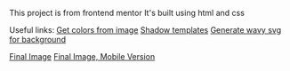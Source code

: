 This project is from frontend mentor
It's built using html and css

Useful links:
[Get colors from image](https://html-color-codes.info/colors-from-image/)
[Shadow templates](https://getcssscan.com/css-box-shadow-examples)
[Generate wavy svg for background](https://getwaves.io/)


[Final Image](./images/final.PNG)
[Final Image, Mobile Version](./images/final-mobile.PNG)